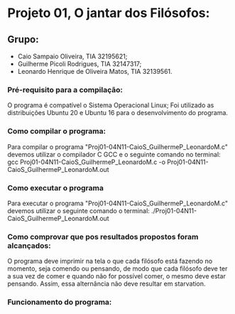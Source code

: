 # Projeto 01, O jantar dos Filósofos:

## Grupo:

* Caio Sampaio Oliveira, TIA 32195621;
* Guilherme Picoli Rodrigues, TIA 32147317;
* Leonardo Henrique de Oliveira Matos, TIA 32139561.

### Pré-requisito para a compilação:

O programa é compatível o Sistema Operacional Linux;
Foi utilizado as distribuições Ubuntu 20 e Ubuntu 16 para o desenvolvimento do programa.

### Como compilar o programa:

Para compilar o programa "Proj01-04N11-CaioS_GuilhermeP_LeonardoM.c" devemos utilizar o compilador C GCC e o seguinte comando no terminal:
gcc Proj01-04N11-CaioS_GuilhermeP_LeonardoM.c -o Proj01-04N11-CaioS_GuilhermeP_LeonardoM.out

### Como executar o programa

Para executar o programa "Proj01-04N11-CaioS_GuilhermeP_LeonardoM.c" devemos utilizar o seguinte comando o terminal:
./Proj01-04N11-CaioS_GuilhermeP_LeonardoM.out

### Como comprovar que pos resultados propostos foram alcançados:

O programa deve imprimir na tela o que cada filósofo está fazendo no momento, seja comendo ou pensando, de modo que
cada filósofo deve ter a sua vez de comer e quando não for possível comer, o mesmo deve estar pensando. Assim, essa
alternância não deve resultar em starvation.

### Funcionamento do programa:

